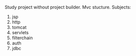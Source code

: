 Study project without project builder.
Mvc stucture.
Subjects:
  1) jsp
  2) http
  3) tomcat
  4) servlets
  5) filterchain
  6) auth
  7) jdbc
     

